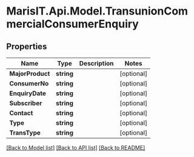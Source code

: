
# MarisIT.Api.Model.TransunionCommercialConsumerEnquiry

## Properties

Name | Type | Description | Notes
------------ | ------------- | ------------- | -------------
**MajorProduct** | **string** |  | [optional] 
**ConsumerNo** | **string** |  | [optional] 
**EnquiryDate** | **string** |  | [optional] 
**Subscriber** | **string** |  | [optional] 
**Contact** | **string** |  | [optional] 
**Type** | **string** |  | [optional] 
**TransType** | **string** |  | [optional] 

[[Back to Model list]](../README.md#documentation-for-models)
[[Back to API list]](../README.md#documentation-for-api-endpoints)
[[Back to README]](../README.md)

